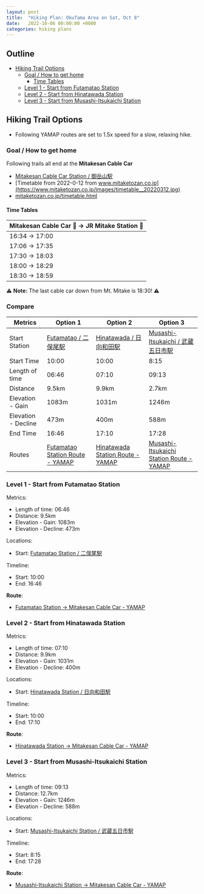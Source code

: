 ```yaml
---
layout: post
title:  "Hiking Plan: OkuTama Area on Sat, Oct 8"
date:   2022-10-06 00:00:00 +0000
categories: hiking plans
---
```


## Outline<!-- omit in toc -->
* [Hiking Trail Options](#hiking-trail-options)
  * [Goal / How to get home](#goal--how-to-get-home)
    * [Time Tables](#time-tables)
  * [Level 1 - Start from Futamatao Station](#level-1---start-from-futamatao-station)
  * [Level 2 - Start from Hinatawada Station](#level-2---start-from-hinatawada-station)
  * [Level 3 - Start from Musashi-Itsukaichi Station](#level-3---start-from-musashi-itsukaichi-station)

## Hiking Trail Options
* Following YAMAP routes are set to 1.5x speed for a slow, relaxing hike.

### Goal / How to get home
Following trails all end at the **Mitakesan Cable Car**
* [Mitakesan Cable Car Station / 御岳山駅](https://goo.gl/maps/W7baocnkbqSZ1iDZ7)
* [Timetable from 2022-0-12 from www.mitaketozan.co.jp](https://www.mitaketozan.co.jp/images/timetable__20220312.jpg)
* [mitaketozan.co.jp/timetable.html](https://www.mitaketozan.co.jp/timetable.html)

#### Time Tables

| Mitakesan Cable Car 🚠 -> JR Mitake Station 🚉 |
| ----------------------------------------- |
| 16:34 -> 17:00                            |
| 17:06 -> 17:35                            |
| 17:30 -> 18:03                            |
| 18:00 -> 18:29                            |
| 18:30 -> 18:59                            |

⚠️ **Note:** The last cable car down from Mt. Mitake is 18:30! ⚠️

### Compare

| Metrics             | Option 1 | Option 2 | Option 3 |
| ------------------- | -------- | -------- | -------- |
| Start Station       | [Futamatao / 二俣尾駅](https://goo.gl/maps/bEV1P1JQ2aWhTiJe6) | [Hinatawada / 日向和田駅](https://goo.gl/maps/ULv12ZWtcutLFZLc7) | [Musashi-Itsukaichi / 武蔵五日市駅](https://goo.gl/maps/rj8EVfSEyWHcPTUf8) |
| Start Time          | 10:00    | 10:00    | 8:15     |
| Length of time      | 06:46    | 07:10    | 09:13    |
| Distance            | 9.5km    | 9.9km    | 2.7km    |
| Elevation - Gain    | 1083m    | 1031m    | 1246m    |
| Elevation - Decline | 473m     | 400m     | 588m     |
| End Time            | 16:46    | 17:10    | 17:28    |
| Routes | [Futamatao Station Route - YAMAP](https://yamap.com/plans/code/Gxo1OgOYZAKAJtrWdf3pWUBGcCEUNngcQrTo1vj7mgu2p6AuvgMMNK-VYtHuaJSNpP0) | [Hinatawada Station Route - YAMAP](https://yamap.com/plans/code/_vN95tIWmR4EQR7fQrTh9VJhaD-0hRIwcog7D-yzJ9olQkSmt-XkDhn9OmBzWUOXDDg) | [Musashi-Itsukaichi Station Route - YAMAP](https://yamap.com/plans/code/UD9ZuB-g1Dndn7vwR1tWJPXtpb29KIV-U96RoaOgQXkw_KvwwfpORwOmjZV5vyu9-eE)

### Level 1 - Start from Futamatao Station
Metrics:
* Length of time: 06:46
* Distance: 9.5km
* Elevation - Gain: 1083m
* Elevation - Decline: 473m

Locations:
* Start: [Futamatao Station / 二俣尾駅](https://goo.gl/maps/bEV1P1JQ2aWhTiJe6)

Timeline:
* Start: 10:00
* End: 16:46

**Route**:
* [Futamatao Station -> Mitakesan Cable Car - YAMAP](https://yamap.com/plans/code/Gxo1OgOYZAKAJtrWdf3pWUBGcCEUNngcQrTo1vj7mgu2p6AuvgMMNK-VYtHuaJSNpP0)

### Level 2 - Start from Hinatawada Station
Metrics:
* Length of time: 07:10
* Distance: 9.9km
* Elevation - Gain: 1031m
* Elevation - Decline: 400m

Locations:
* Start: [Hinatawada Station / 日向和田駅](https://goo.gl/maps/ULv12ZWtcutLFZLc7)

Timeline:
* Start: 10:00
* End: 17:10

**Route**:
* [Hinatawada Station -> Mitakesan Cable Car - YAMAP](https://yamap.com/plans/code/_vN95tIWmR4EQR7fQrTh9VJhaD-0hRIwcog7D-yzJ9olQkSmt-XkDhn9OmBzWUOXDDg)

### Level 3 - Start from Musashi-Itsukaichi Station
Metrics:
* Length of time: 09:13
* Distance: 12.7km
* Elevation - Gain: 1246m
* Elevation - Decline: 588m

Locations:
* Start: [Musashi-Itsukaichi Station / 武蔵五日市駅](https://goo.gl/maps/rj8EVfSEyWHcPTUf8)

Timeline:
* Start: 8:15
* End: 17:28

**Route**:
* [Musashi-Itsukaichi Station -> Mitakesan Cable Car - YAMAP](https://yamap.com/plans/code/UD9ZuB-g1Dndn7vwR1tWJPXtpb29KIV-U96RoaOgQXkw_KvwwfpORwOmjZV5vyu9-eE)
